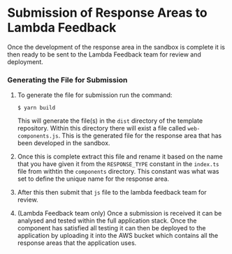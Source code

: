 # Submission of Response Areas to Lambda Feedback

Once the development of the response area in the sandbox is complete it is then ready to be sent to the Lambda Feedback team for review and deployment.

### Generating the File for Submission

1. To generate the file for submission run the command: 

    ```
    $ yarn build
    ```

    This will generate the file(s) in the `dist` directory of the template repository. Within this directory there will exist a file called `web-components.js`. This is the generated file for the response area that has been developed in the sandbox. 

2. Once this is complete extract this file and rename it based on the name that you have given it from the `RESPONSE_TYPE` constant in the `index.ts` file from withtin the `components` directory. This constant was what was set to define the unique name for the response area. 

3. After this then submit that `js` file to the lambda feedback team for review. 

4. (Lambda Feedback team only) Once a submission is received it can be analysed and tested within the full application stack. Once the component has satisfied all testing it can then be deployed to the application by uploading it into the AWS bucket which contains all the response areas that the application uses.

